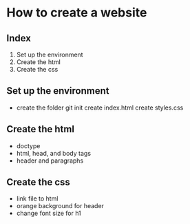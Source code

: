 # How to create a website

## Index
1. Set up the environment
1. Create the html
1. Create the css


## Set up the environment
- create the folder
git init
create index.html
create styles.css

## Create the html
- doctype
- html, head, and body tags
- header and paragraphs

## Create the css
- link file to html
- orange background for header
- change font size for h1